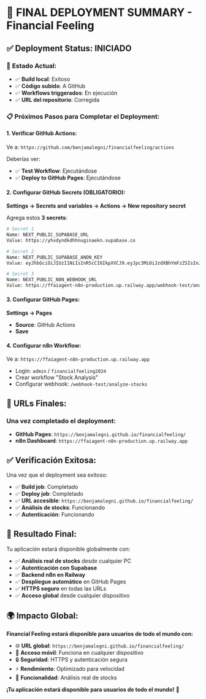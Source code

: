 # 🚀 FINAL DEPLOYMENT SUMMARY - Financial Feeling

## ✅ **Deployment Status: INICIADO**

### 🎯 **Estado Actual:**
- ✅ **Build local**: Exitoso
- ✅ **Código subido**: A GitHub
- ✅ **Workflows triggerados**: En ejecución
- ✅ **URL del repositorio**: Corregida

### 📋 **Próximos Pasos para Completar el Deployment:**

#### **1. Verificar GitHub Actions:**
Ve a: `https://github.com/benjamalegni/financialfeeling/actions`

Deberías ver:
- ✅ **Test Workflow**: Ejecutándose
- ✅ **Deploy to GitHub Pages**: Ejecutándose

#### **2. Configurar GitHub Secrets (OBLIGATORIO):**
**Settings → Secrets and variables → Actions → New repository secret**

Agrega estos **3 secrets**:

```bash
# Secret 1
Name: NEXT_PUBLIC_SUPABASE_URL
Value: https://yhxdyndkdhhnuginaekn.supabase.co

# Secret 2
Name: NEXT_PUBLIC_SUPABASE_ANON_KEY
Value: eyJhbGciOiJIUzI1NiIsInR5cCI6IkpXVCJ9.eyJpc3MiOiJzdXBhYmFzZSIsInJlZiI6InloeGR5bmRrZGhobnVnaW5hZWtuIiwicm9sZSI6ImFub24iLCJpYXQiOjE3NTA3MTYxMTgsImV4cCI6MjA2NjI5MjExOH0.-3qFN_HEZx7i1rGhpaZg9edxoSRDgUkPzDYfrPNiIqI

# Secret 3
Name: NEXT_PUBLIC_N8N_WEBHOOK_URL
Value: https://ffaiagent-n8n-production.up.railway.app/webhook-test/analyze-stocks
```

#### **3. Configurar GitHub Pages:**
**Settings → Pages**
- **Source**: GitHub Actions
- **Save**

#### **4. Configurar n8n Workflow:**
Ve a: `https://ffaiagent-n8n-production.up.railway.app`
- Login: `admin` / `financialfeeling2024`
- Crear workflow "Stock Analysis"
- Configurar webhook: `/webhook-test/analyze-stocks`

## 🎯 **URLs Finales:**

### **Una vez completado el deployment:**
- **GitHub Pages**: `https://benjamalegni.github.io/financialfeeling/`
- **n8n Dashboard**: `https://ffaiagent-n8n-production.up.railway.app`

## ✅ **Verificación Exitosa:**

Una vez que el deployment sea exitoso:
- ✅ **Build job**: Completado
- ✅ **Deploy job**: Completado
- ✅ **URL accesible**: `https://benjamalegni.github.io/financialfeeling/`
- ✅ **Análisis de stocks**: Funcionando
- ✅ **Autenticación**: Funcionando

## 🎉 **Resultado Final:**

Tu aplicación estará disponible globalmente con:
- ✅ **Análisis real de stocks** desde cualquier PC
- ✅ **Autenticación con Supabase**
- ✅ **Backend n8n en Railway**
- ✅ **Despliegue automático** en GitHub Pages
- ✅ **HTTPS seguro** en todas las URLs
- ✅ **Acceso global** desde cualquier dispositivo

## 🌍 **Impacto Global:**

**Financial Feeling estará disponible para usuarios de todo el mundo con:**
- 🌐 **URL global**: `https://benjamalegni.github.io/financialfeeling/`
- 📱 **Acceso móvil**: Funciona en cualquier dispositivo
- 🔒 **Seguridad**: HTTPS y autenticación segura
- ⚡ **Rendimiento**: Optimizado para velocidad
- 🎯 **Funcionalidad**: Análisis real de stocks

**¡Tu aplicación estará disponible para usuarios de todo el mundo!** 🚀 